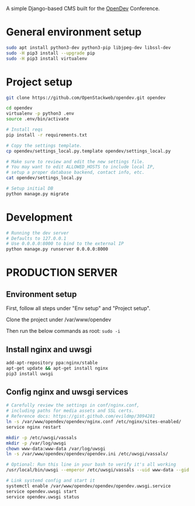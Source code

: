 A simple Django-based CMS built for the [OpenDev](http://www.opendevconf.com/) Conference.


# General environment setup
```bash
sudo apt install python3-dev python3-pip libjpeg-dev libssl-dev
sudo -H pip3 install --upgrade pip
sudo -H pip3 install virtualenv
```

# Project setup

```bash
git clone https://github.com/OpenStackweb/opendev.git opendev

cd opendev
virtualenv -p python3 .env
source .env/bin/activate

# Install reqs
pip install -r requirements.txt 

# Copy the settings template.
cp opendev/settings_local.py.template opendev/settings_local.py

# Make sure to review and edit the new settings file.
# You may want to edit ALLOWED_HOSTS to include local IP,
# setup a proper database backend, contact info, etc.
cat opendev/settings_local.py

# Setup initial DB
python manage.py migrate
```


# Development

```bash
# Running the dev server
# Defaults to 127.0.0.1
# Use 0.0.0.0:8000 to bind to the external IP
python manage.py runserver 0.0.0.0:8000
```


# PRODUCTION SERVER  

## Environment setup

First, follow all steps under "Env setup" and "Project setup". 

Clone the project under /var/www/opendev

Then run the below commands as root: `sudo -i`

## Install nginx and uwsgi
```bash
add-apt-repository ppa:nginx/stable
apt-get update && apt-get install nginx
pip3 install uwsgi
```

## Config nginx and uwsgi services

```bash 
# Carefully review the settings in conf/nginx.conf,
# including paths for media assets and SSL certs.
# Reference docs: https://gist.github.com/evildmp/3094281
ln -s /var/www/opendev/opendev/nginx.conf /etc/nginx/sites-enabled/
service nginx restart

mkdir -p /etc/uwsgi/vassals
mkdir -p /var/log/uwsgi
chown www-data:www-data /var/log/uwsgi
ln -s /var/www/opendev/opendev/opendev.ini /etc/uwsgi/vassals/

# Optional: Run this line in your bash to verify it's all working
/usr/local/bin/uwsgi --emperor /etc/uwsgi/vassals --uid www-data --gid www-data --master

# Link systemd config and start it
systemctl enable /var/www/opendev/opendev/opendev.uwsgi.service
service opendev.uwsgi start
service opendev.uwsgi status

```

